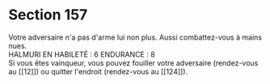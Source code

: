# Section 157

Votre adversaire n'a pas d'arme lui non plus. Aussi combattez-vous à mains nues.  
HALMURI EN HABILETÉ : 6 ENDURANCE : 8  
Si vous êtes vainqueur, vous pouvez fouiller votre adversaire (rendez-vous au [[12]]) ou quitter l'endroit (rendez-vous au [[124]]).